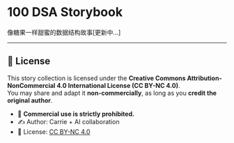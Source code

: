 # 100 DSA Storybook
像糖果一样甜蜜的数据结构故事[更新中...]


---
## 📜 License

This story collection is licensed under the **Creative Commons Attribution-NonCommercial 4.0 International License (CC BY-NC 4.0)**.  
You may share and adapt it **non-commercially**, as long as you **credit the original author**.

- 🚫 **Commercial use is strictly prohibited.**
- ✍️ Author: Carrie + AI collaboration
- 🔗 License: [CC BY-NC 4.0](https://creativecommons.org/licenses/by-nc/4.0/)

